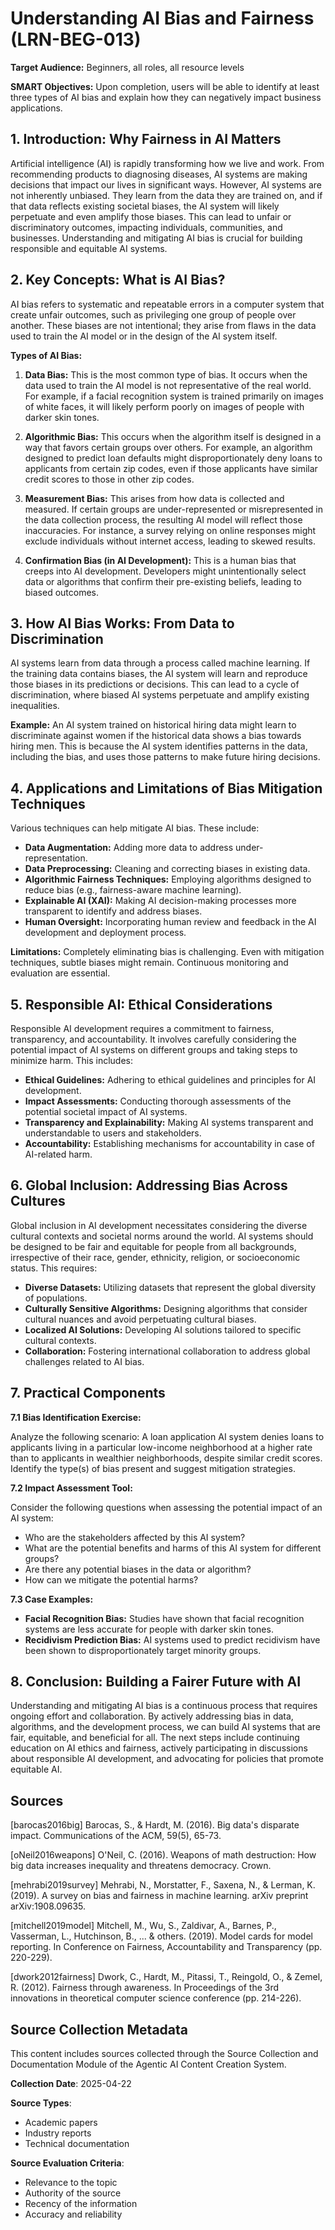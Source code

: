 # Understanding AI Bias and Fairness (LRN-BEG-013)

**Target Audience:** Beginners, all roles, all resource levels

**SMART Objectives:** Upon completion, users will be able to identify at least three types of AI bias and explain how they can negatively impact business applications.


## 1. Introduction: Why Fairness in AI Matters

Artificial intelligence (AI) is rapidly transforming how we live and work.  From recommending products to diagnosing diseases, AI systems are making decisions that impact our lives in significant ways.  However, AI systems are not inherently unbiased.  They learn from the data they are trained on, and if that data reflects existing societal biases, the AI system will likely perpetuate and even amplify those biases. This can lead to unfair or discriminatory outcomes, impacting individuals, communities, and businesses.  Understanding and mitigating AI bias is crucial for building responsible and equitable AI systems.


## 2. Key Concepts: What is AI Bias?

AI bias refers to systematic and repeatable errors in a computer system that create unfair outcomes, such as privileging one group of people over another.  These biases are not intentional; they arise from flaws in the data used to train the AI model or in the design of the AI system itself.

**Types of AI Bias:**

1. **Data Bias:** This is the most common type of bias. It occurs when the data used to train the AI model is not representative of the real world. For example, if a facial recognition system is trained primarily on images of white faces, it will likely perform poorly on images of people with darker skin tones.

2. **Algorithmic Bias:** This occurs when the algorithm itself is designed in a way that favors certain groups over others. For example, an algorithm designed to predict loan defaults might disproportionately deny loans to applicants from certain zip codes, even if those applicants have similar credit scores to those in other zip codes.

3. **Measurement Bias:**  This arises from how data is collected and measured.  If certain groups are under-represented or misrepresented in the data collection process, the resulting AI model will reflect those inaccuracies. For instance, a survey relying on online responses might exclude individuals without internet access, leading to skewed results.

4. **Confirmation Bias (in AI Development):** This is a human bias that creeps into AI development. Developers might unintentionally select data or algorithms that confirm their pre-existing beliefs, leading to biased outcomes.


## 3. How AI Bias Works: From Data to Discrimination

AI systems learn from data through a process called machine learning.  If the training data contains biases, the AI system will learn and reproduce those biases in its predictions or decisions. This can lead to a cycle of discrimination, where biased AI systems perpetuate and amplify existing inequalities.


**Example:**  An AI system trained on historical hiring data might learn to discriminate against women if the historical data shows a bias towards hiring men.  This is because the AI system identifies patterns in the data, including the bias, and uses those patterns to make future hiring decisions.


## 4. Applications and Limitations of Bias Mitigation Techniques

Various techniques can help mitigate AI bias. These include:

* **Data Augmentation:** Adding more data to address under-representation.
* **Data Preprocessing:** Cleaning and correcting biases in existing data.
* **Algorithmic Fairness Techniques:** Employing algorithms designed to reduce bias (e.g., fairness-aware machine learning).
* **Explainable AI (XAI):**  Making AI decision-making processes more transparent to identify and address biases.
* **Human Oversight:**  Incorporating human review and feedback in the AI development and deployment process.


**Limitations:**  Completely eliminating bias is challenging.  Even with mitigation techniques, subtle biases might remain.  Continuous monitoring and evaluation are essential.


## 5. Responsible AI:  Ethical Considerations

Responsible AI development requires a commitment to fairness, transparency, and accountability.  It involves carefully considering the potential impact of AI systems on different groups and taking steps to minimize harm.  This includes:

* **Ethical Guidelines:** Adhering to ethical guidelines and principles for AI development.
* **Impact Assessments:** Conducting thorough assessments of the potential societal impact of AI systems.
* **Transparency and Explainability:**  Making AI systems transparent and understandable to users and stakeholders.
* **Accountability:** Establishing mechanisms for accountability in case of AI-related harm.


## 6. Global Inclusion:  Addressing Bias Across Cultures

Global inclusion in AI development necessitates considering the diverse cultural contexts and societal norms around the world.  AI systems should be designed to be fair and equitable for people from all backgrounds, irrespective of their race, gender, ethnicity, religion, or socioeconomic status.  This requires:

* **Diverse Datasets:** Utilizing datasets that represent the global diversity of populations.
* **Culturally Sensitive Algorithms:** Designing algorithms that consider cultural nuances and avoid perpetuating cultural biases.
* **Localized AI Solutions:** Developing AI solutions tailored to specific cultural contexts.
* **Collaboration:** Fostering international collaboration to address global challenges related to AI bias.


## 7. Practical Components

**7.1 Bias Identification Exercise:**

Analyze the following scenario: A loan application AI system denies loans to applicants living in a particular low-income neighborhood at a higher rate than to applicants in wealthier neighborhoods, despite similar credit scores. Identify the type(s) of bias present and suggest mitigation strategies.

**7.2 Impact Assessment Tool:**

Consider the following questions when assessing the potential impact of an AI system:

* Who are the stakeholders affected by this AI system?
* What are the potential benefits and harms of this AI system for different groups?
* Are there any potential biases in the data or algorithm?
* How can we mitigate the potential harms?

**7.3 Case Examples:**

* **Facial Recognition Bias:**  Studies have shown that facial recognition systems are less accurate for people with darker skin tones.
* **Recidivism Prediction Bias:** AI systems used to predict recidivism have been shown to disproportionately target minority groups.


## 8. Conclusion:  Building a Fairer Future with AI

Understanding and mitigating AI bias is a continuous process that requires ongoing effort and collaboration.  By actively addressing bias in data, algorithms, and the development process, we can build AI systems that are fair, equitable, and beneficial for all.  The next steps include continuing education on AI ethics and fairness, actively participating in discussions about responsible AI development, and advocating for policies that promote equitable AI.


## Sources

[barocas2016big] Barocas, S., & Hardt, M. (2016). Big data's disparate impact. Communications of the ACM, 59(5), 65-73.

[oNeil2016weapons] O'Neil, C. (2016). Weapons of math destruction: How big data increases inequality and threatens democracy. Crown.

[mehrabi2019survey] Mehrabi, N., Morstatter, F., Saxena, N., & Lerman, K. (2019). A survey on bias and fairness in machine learning. arXiv preprint arXiv:1908.09635.

[mitchell2019model] Mitchell, M., Wu, S., Zaldivar, A., Barnes, P., Vasserman, L., Hutchinson, B., ... & others. (2019). Model cards for model reporting. In Conference on Fairness, Accountability and Transparency (pp. 220-229).

[dwork2012fairness] Dwork, C., Hardt, M., Pitassi, T., Reingold, O., & Zemel, R. (2012). Fairness through awareness. In Proceedings of the 3rd innovations in theoretical computer science conference (pp. 214-226).


## Source Collection Metadata

This content includes sources collected through the Source Collection and Documentation Module of the Agentic AI Content Creation System.

**Collection Date**: 2025-04-22

**Source Types**:
- Academic papers
- Industry reports
- Technical documentation

**Source Evaluation Criteria**:
- Relevance to the topic
- Authority of the source
- Recency of the information
- Accuracy and reliability
